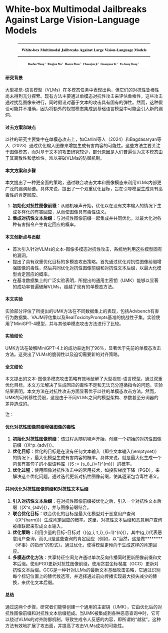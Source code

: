 # White-box Multimodal Jailbreaks Against Large Vision-Language Models

<figure><img src="../.gitbook/assets/image (3) (1) (1) (1) (1) (1) (1) (1) (1).png" alt=""><figcaption></figcaption></figure>

#### 研究背景

大型视觉-语言模型（VLMs）在多模态任务中表现出色，但它们的对抗性鲁棒性尚未得到充分探索。现有方法主要通过单模态对抗性攻击来评估鲁棒性，这些攻击通过扰乱图像来进行，同时假设对基于文本的攻击具有固有的弹性。然而，这种假设可能并不准确，因为将额外的视觉模态集成到基础语言模型中可能会引入新的漏洞。

#### 过去方案和缺点

以往的研究主要集中在单模态攻击上，如Carlini等人（2024）和Bagdasaryan等人（2023）通过优化输入图像来增加生成有害内容的可能性。这些方法主要关注于图像模态，而对基于文本的攻击研究较少，部分原因是人们普遍认为文本模态由于其离散性和低维性，难以突破VLMs的防御机制。

#### 本文方案和步骤

本文提出了一种更全面的策略，通过联合攻击文本和图像模态来利用VLMs内部更广泛的漏洞频谱。具体来说，提出了一个双重优化目标，旨在引导模型生成具有高毒性的肯定回应。

1. **初始化对抗性图像前缀**：从随机噪声开始，优化以在没有文本输入的情况下生成多样化的有害回应，从而使图像具有毒性语义。
2. **集成对抗性文本后缀**：与对抗性图像前缀一起集成并共同优化，以最大化对各种有害指令产生肯定回应的概率。

#### 本文创新点与贡献

* 首次引入针对VLMs的文本-图像多模态对抗性攻击，系统地利用这些模型固有的漏洞。
* 提出了具有双重优化目标的多模态攻击策略。首先通过优化对抗性图像前缀增强图像的毒性，然后共同优化对抗性图像前缀和对抗性文本后缀，以最大化模型肯定回应的概率。
* 在基准数据集上的广泛实验表明，所提出的通用主密钥（UMK）能够以显著的成功率普遍破解VLMs，超越了现有的单模态方法。

#### 本文实验

实验部分评估了所提出的UMK方法在不同数据集上的表现，包括Advbench有害行为数据集、VAJM评估集以及RealToxicityPrompts基准的挑战性子集。实验使用了MiniGPT-4模型，并与其他单模态攻击方法进行了比较。

#### 实验结论

UMK方法在破解MiniGPT-4上的成功率达到了96%，显著优于先前的单模态攻击方法。这突出了VLMs的脆弱性以及迫切需要新的对齐策略。

#### 全文结论

本文提出的文本-图像多模态攻击策略有效地破解了大型视觉-语言模型。通过双重优化目标，本文方法解决了生成回应的毒性不足和无法充分遵循指令的问题。实验结果表明，本文方法在对抗性攻击方面显著优于以往的单模态攻击方法。然而，UMK的可转移性受限，这是由于不同VLMs之间的模型架构、参数甚至分词器的差异造成的。



注：

#### 优化对抗性图像前缀增强图像的毒性

1. **初始化对抗性图像前缀**：该过程从随机噪声开始，创建一个初始的对抗性图像前缀（(X^p\_{adv})）。
2. **优化目标**：优化的目标是在没有任何文本输入（即空文本输入(\emptyset)）的情况下，最大化模型生成有害内容的概率。具体来说，就是最大化生成一个包含有害句子的小型语料库（(S := {s\_i}\_{i=1}^{m})）的概率。
3. **优化过程**：使用图像对抗性攻击中的常用技术，如投影梯度下降（PGD），来解决这个优化问题。通过迭代更新对抗性图像前缀，使其逐渐包含毒性语义。

#### 共同优化对抗性图像前缀和对抗性文本后缀

1. **引入对抗性文本后缀**：在对抗性图像前缀被优化之后，引入一个对抗性文本后缀（(X^s\_{adv})），并与图像前缀结合。
2. **联合优化目标**：联合优化的目标是最大化模型对于恶意用户查询（(X^{harm})）生成肯定回应的概率。这里，对抗性文本后缀和恶意用户查询被串联起来形成文本输入。
3. **优化策略**：利用少量的目标-目标对（({g\_i, t\_i}\_{i=1}^{n})），其中(g\_i)代表恶意用户查询，而(t\_i)是这些查询的肯定回应（例如，以“当然，这是做\*\*\*\*\*\*\*\*（坏事）的指示”的形式）。通过优化，使得模型更倾向于生成这样的肯定回应。
4. **多模态优化方法**：共享特征空间允许通过单次反向传播同时更新图像前缀和文本后缀。使用PGD更新对抗性图像前缀，使用贪婪坐标梯度（GCG）更新对抗性文本后缀。GCG是一种针对LLMs的最新文本基础攻击策略，它通过识别每个标记位置上的替代候选项，并选择通过前向传播实现最大损失减少的替换，来优化文本后缀。

#### 总结

通过这两个步骤，研究者们能够创建一个通用的主密钥（UMK），它由优化后的对抗性图像前缀和对抗性文本后缀组成。当UMK被集成到各种恶意查询中时，它可以绕过VLMs的对齐防御机制，导致生成令人反感的内容，即所谓的“越狱”。这种方法有效地扩展了攻击面，并提高了攻击VLMs成功的可能性。
